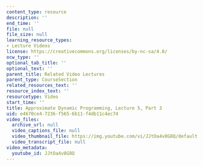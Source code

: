 ```yaml
---
content_type: resource
description: ''
end_time: ''
file: null
file_size: null
learning_resource_types:
- Lecture Videos
license: https://creativecommons.org/licenses/by-nc-sa/4.0/
ocw_type: ''
optional_tab_title: ''
optional_text: ''
parent_title: Related Video Lectures
parent_type: CourseSection
related_resources_text: ''
resource_index_text: ''
resourcetype: Video
start_time: ''
title: Approximate Dynamic Programming, Lecture 5, Part 3
uid: e4670ce4-7236-f565-6b11-f4db11c4ec74
video_files:
  archive_url: null
  video_captions_file: null
  video_thumbnail_file: https://img.youtube.com/vi/JJtOa4v8G8Q/default.jpg
  video_transcript_file: null
video_metadata:
  youtube_id: JJtOa4v8G8Q
---
```

